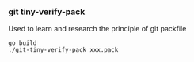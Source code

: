 ### git tiny-verify-pack

Used to learn and research the principle of git packfile

```
go build
./git-tiny-verify-pack xxx.pack
```